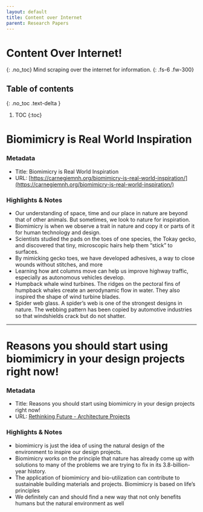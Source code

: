 ```yaml
---
layout: default
title: Content over Internet
parent: Research Papers
---
```


# Content Over Internet!
{: .no_toc}
Mind scraping over the internet for information.
{: .fs-6 .fw-300}

## Table of contents
{: .no_toc .text-delta }

1. TOC
{:toc}

# Biomimicry is Real World Inspiration

### Metadata

- Title: Biomimicry is Real World Inspiration
- URL: [https://carnegiemnh.org/biomimicry-is-real-world-inspiration/](https://carnegiemnh.org/biomimicry-is-real-world-inspiration/)

### Highlights & Notes

- Our understanding of space, time and our place in nature are beyond that of other animals. But sometimes, we look to nature for inspiration. 
- Biomimicry is when we observe a trait in nature and copy it or parts of it for human technology and design.
- Scientists studied the pads on the toes of one species, the Tokay gecko, and discovered that tiny, microscopic hairs help them “stick” to surfaces.
- By mimicking gecko toes, we have developed adhesives, a way to close wounds without stitches, and more
- Learning how ant columns move can help us improve highway traffic, especially as autonomous vehicles develop.
- Humpback whale wind turbines. The ridges on the pectoral fins of humpback whales create an aerodynamic flow in water. They also inspired the shape of wind turbine blades.
- Spider web glass. A spider’s web is one of the strongest designs in nature. The webbing pattern has been copied by automotive industries so that windshields crack but do not shatter.

---

# Reasons you should start using biomimicry in your design projects right now!

### Metadata

- Title: Reasons you should start using biomimicry in your design projects right now!
- URL: [Rethinking Future - Architecture Projects](https://www.re-thinkingthefuture.com/architectural-community/a6476-reasons-you-should-start-using-biomimicry-in-your-design-projects-right-now/)

### Highlights & Notes

- biomimicry is just the idea of using the natural design of the environment to inspire our design projects.
- Biomimicry works on the principle that nature has already come up with solutions to many of the problems we are trying to fix in its 3.8-billion-year history.
- The application of biomimicry and bio-utilization can contribute to sustainable building materials and projects. Biomimicry is based on life’s principles
- We definitely can and should find a new way that not only benefits humans but the natural environment as well


